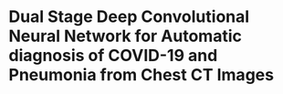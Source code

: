 # Dual Stage Deep Convolutional Neural Network for Automatic diagnosis of COVID-19 and Pneumonia from Chest CT Images
